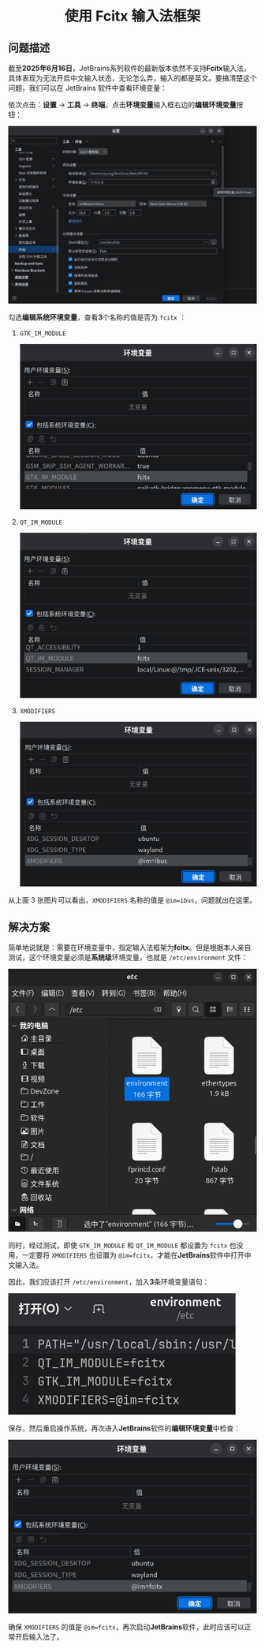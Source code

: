 # <center>使用 **Fcitx** 输入法框架</center>

## 问题描述

截至**2025年6月16日**，JetBrains系列软件的最新版本依然不支持**Fcitx**输入法，具体表现为无法开启中文输入状态，无论怎么弄，输入的都是英文。要搞清楚这个问题，我们可以在 JetBrains 软件中查看环境变量：

依次点击：**设置** → **工具** → **终端**，点击**环境变量**输入框右边的**编辑环境变量**按钮：

![JetBrains编辑环境变量](./Images/JetBrains_编辑环境变量.png)

勾选**编辑系统环境变量**，查看**3**个名称的值是否为 `fcitx` ：

1. `GTK_IM_MODULE`

   ![GTK_IM_MODULE](./Images/GTK_IM_MODULE_fctix.png)

2. `QT_IM_MODULE`

   ![QT_IM_MODULE](./Images/QT_IM_MODULE_fctix.png)

3. `XMODIFIERS`

   ![XMODIFIERS](./Images/XMODIFIERS_ibus.png)

从上面 3 张图片可以看出，`XMODIFIERS` 名称的值是 `@im=ibus`，问题就出在这里。

## 解决方案

简单地说就是：需要在环境变量中，指定输入法框架为**fcitx**。但是根据本人亲自测试，这个环境变量必须是**系统级**环境变量，也就是 `/etc/environment` 文件：

![系统级环境变量](./Images/系统级环境变量.png)

同时，经过测试，即使 `GTK_IM_MODULE` 和 `QT_IM_MODULE` 都设置为 `fcitx` 也没用，一定要将 `XMODIFIERS` 也设置为 `@im=fcitx`，才能在**JetBrains**软件中打开中文输入法。

因此，我们应该打开 `/etc/environment`，加入**3**条环境变量语句：

![编辑系统环境变量](./Images/编辑系统环境变量.png)

保存，然后重启操作系统，再次进入**JetBrains**软件的**编辑环境变量**中检查：

![XMODIFIERS fctix](./Images/XMODIFIERS_fctix.png)

确保 `XMODIFIERS` 的值是 `@im=fcitx`，再次启动**JetBrains**软件，此时应该可以正常开启输入法了。
